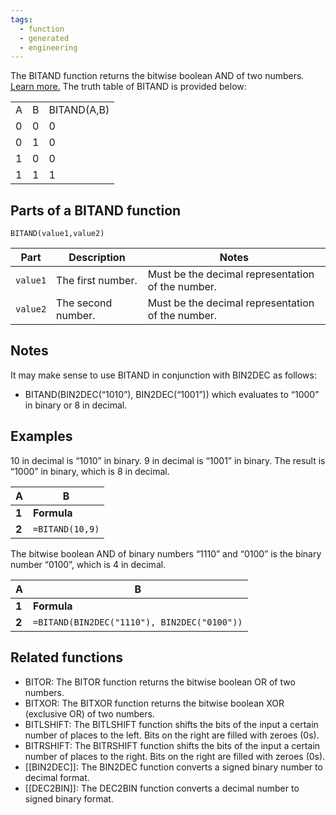 ```yaml
---
tags:
  - function
  - generated
  - engineering
---
```


The BITAND function returns the bitwise boolean AND of two numbers. [Learn more.](https://support.google.com/docs/answer/9061440) The truth table of BITAND is provided below:

|  |  |  |
| --- | --- | --- |
| A | B | BITAND(A,B) |
| 0 | 0 | 0 |
| 0 | 1 | 0 |
| 1 | 0 | 0 |
| 1 | 1 | 1 |

Parts of a BITAND function
--------------------------

`BITAND(value1,value2)`

| Part | Description | Notes |
| --- | --- | --- |
| `value1` | The first number. | Must be the decimal representation of the number. |
| `value2` | The second number. | Must be the decimal representation of the number. |

Notes
-----

It may make sense to use BITAND in conjunction with BIN2DEC as follows:

* BITAND(BIN2DEC(“1010”), BIN2DEC(“1001”)) which evaluates to “1000” in binary or 8 in decimal.

Examples
--------

10 in decimal is “1010” in binary. 9 in decimal is “1001” in binary. The result is “1000” in binary, which is 8 in decimal.

| A | B |
| --- | --- |
| **1** | **Formula** | **Result** |
| **2** | `=BITAND(10,9)` | 8 |

The bitwise boolean AND of binary numbers “1110” and “0100” is the binary number “0100”, which is 4 in decimal.

| A | B |
| --- | --- |
| **1** | **Formula** | **Result** |
| **2** | `=BITAND(BIN2DEC("1110"), BIN2DEC("0100"))` | 4 |

Related functions
-----------------

* BITOR: The BITOR function returns the bitwise boolean OR of two numbers.
* BITXOR: The BITXOR function returns the bitwise boolean XOR (exclusive OR) of two numbers.
* BITLSHIFT: The BITLSHIFT function shifts the bits of the input a certain number of places to the left. Bits on the right are filled with zeroes (0s).
* BITRSHIFT: The BITRSHIFT function shifts the bits of the input a certain number of places to the right. Bits on the right are filled with zeroes (0s).
* [[BIN2DEC]]: The BIN2DEC function converts a signed binary number to decimal format.
* [[DEC2BIN]]: The DEC2BIN function converts a decimal number to signed binary format.